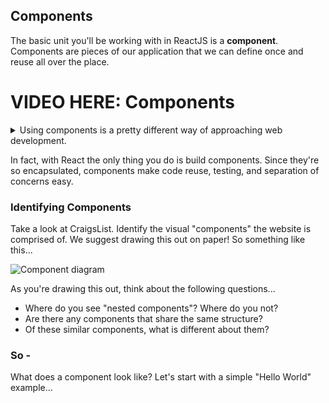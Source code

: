 
## Components

The basic unit you'll be working with in ReactJS is a **component**. Components are pieces of our application that we can define once and reuse all over the place.

# VIDEO HERE: Components

<details>
  <summary>Using components is a pretty different way of approaching web development.</summary>

  > With components, there is more integration and less separation of HTML CSS and JS.

  > Instead, the pattern is to organize a web app into small, reusable components that encompass their own content, presentation and behavior.

</details>


In fact, with React the only thing you do is build components. Since they're so encapsulated, components make code reuse, testing, and separation of concerns easy.


### Identifying Components

Take a look at CraigsList. Identify the visual "components" the website is comprised of. We suggest drawing this out on paper! So something like this...

![Component diagram](http://maketea.co.uk/images/2014-03-05-robust-web-apps-with-react-part-1/wireframe_deconstructed.png)

As you're drawing this out, think about the following questions...
* Where do you see "nested components"? Where do you not?
* Are there any components that share the same structure?
* Of these similar components, what is different about them?

### So -
What does a component look like? Let's start with a simple "Hello World" example...
